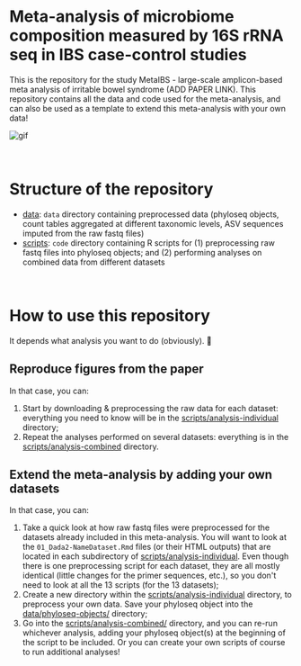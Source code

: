 # Meta-analysis of microbiome composition measured by 16S rRNA seq in IBS case-control studies

This is the repository for the study MetaIBS - large-scale amplicon-based meta analysis of irritable bowel syndrome (ADD PAPER LINK).
This repository contains all the data and code used for the meta-analysis, and can also be used as a template to extend this meta-analysis with your own data!

![gif](https://www.dana-farber.org/uploadedImages/Newsroom/Features/Gut_Instincts/microbiome-animated.gif)

<br/>

# Structure of the repository
- [data](data/): `data` directory containing preprocessed data (phyloseq objects, count tables aggregated at different taxonomic levels, ASV sequences imputed from the raw fastq files)
- [scripts](scripts/): `code` directory containing R scripts for (1) preprocessing raw fastq files into phyloseq objects; and (2) performing analyses on combined data from different datasets


<br/>

# How to use this repository
It depends what analysis you want to do (obviously). :thinking:

## Reproduce figures from the paper
In that case, you can:
1. Start by downloading & preprocessing the raw data for each dataset: everything you need to know will be in the [scripts/analysis-individual](scripts/analysis-individual/) directory;
2. Repeat the analyses performed on several datasets: everything is in the [scripts/analysis-combined](scripts/analysis-combined/) directory.


## Extend the meta-analysis by adding your own datasets
In that case, you can:
1. Take a quick look at how raw fastq files were preprocessed for the datasets already included in this meta-analysis. You will want to look at the `01_Dada2-NameDataset.Rmd` files (or their HTML outputs) that are located in each subdirectory of [scripts/analysis-individual](scripts/analysis-individual/). Even though there is one preprocessing script for each dataset, they are all mostly identical (little changes for the primer sequences, etc.), so you don't need to look at all the 13 scripts (for the 13 datasets);
2. Create a new directory within the [scripts/analysis-individual](scripts/analysis-individual/) directory, to preprocess your own data. Save your phyloseq object into the [data/phyloseq-objects/](data/phyloseq-objects/) directory;
3. Go into the [scripts/analysis-combined/](scripts/analysis-combined/) directory, and you can re-run whichever analysis, adding your phyloseq object(s) at the beginning of the script to be included. Or you can create your own scripts of course to run additional analyses!